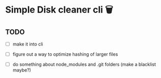 # Simple Disk cleaner cli 🗑

## TODO

- [ ] make it into cli
- [ ] figure out a way to optimize hashing of larger files
- [ ] do something about node_modules and .git folders (make a blacklist maybe?)

